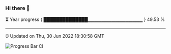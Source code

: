 ### Hi there 👋

⏳ Year progress { ██████████████▁▁▁▁▁▁▁▁▁▁▁▁▁▁▁▁ } 49.53 %

---

⏰ Updated on Thu, 30 Jun 2022 18:30:58 GMT

![Progress Bar CI](https://github.com/ZhaoGui/ZhaoGui/workflows/Progress%20Bar%20CI/badge.svg)
